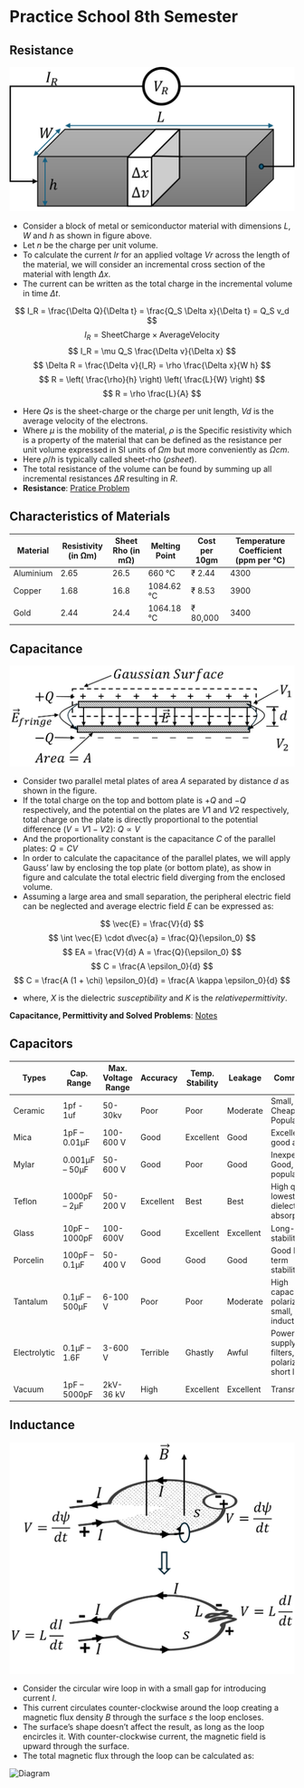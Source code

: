 # Practice School 8th Semester

## Resistance 

![Diagram](docs/1.png)

- Consider a block of metal or semiconductor material with dimensions $L$, $W$ and $h$ as shown in figure above.
- Let $n$ be the charge per unit volume.
- To calculate the current $Ir$ for an applied voltage $Vr$ across the length of the material, we will consider an incremental cross section of the material with length $Δx$.
- The current can be written as the total charge in the incremental volume in time $Δt$.

$$ I_R = \frac{\Delta Q}{\Delta t} = \frac{Q_S \Delta x}{\Delta t} = Q_S v_d $$
$$ I_R = \text{SheetCharge} \times \text{AverageVelocity} $$
$$ I_R = \mu Q_S \frac{\Delta v}{\Delta x} $$
$$ \Delta R = \frac{\Delta v}{I_R} = \rho \frac{\Delta x}{W h} $$
$$ R = \left( \frac{\rho}{h} \right) \left( \frac{L}{W} \right) $$
$$ R = \rho \frac{L}{A} $$

- Here $Qs$ is the sheet-charge or the charge per unit length, $Vd$ is the average velocity of the electrons.
- Where $μ$ is the mobility of the material, $ρ$ is the Specific resistivity which is a property of the material that can be defined as the resistance per unit volume expressed in SI units of $Ωm$ but more conveniently as $Ωcm$.
- Here $ρ/h$ is typically called sheet-rho ($ρsheet$).
- The total resistance of the volume can be found by summing up all incremental resistances $ΔR$ resulting in $R$.
- **Resistance**: [Pratice Problem](https://www.dropbox.com/scl/fi/akw1igk4q6rrtgzgmkp31/Hw-Qsn-1.pdf?rlkey=te8vz28qz29p8hrgksnzqi85p&st=g9kje02g&dl=0)

## Characteristics of Materials

| Material  | Resistivity (in &#8486;m) | Sheet Rho (in m&#8486;) | Melting Point | Cost per 10gm | Temperature Coefficient (ppm per &#8451;) |
| - | - | - | - | - | - |
| Aluminium  | 2.65 | 26.5 | 660 &#8451; | &#8377; 2.44 | 4300 |
| Copper  | 1.68 | 16.8 | 1084.62 &#8451; | &#8377; 8.53 | 3900 |
| Gold  | 2.44 | 24.4 | 1064.18 &#8451; | &#8377; 80,000 | 3400 |

## Capacitance
  
![Diagram](docs/2.png)

- Consider two parallel metal plates of area $A$ separated by distance $d$ as shown in the figure.
- If the total charge on the top and bottom plate is $+Q$ and $-Q$ respectively, and the potential on the plates are $V1$ and $V2$ respectively, total charge on the plate is directly proportional to the potential difference ($V = V1 - V2$):  $Q ∝ V$
- And the proportionality constant is the capacitance $C$ of the parallel plates: $Q = CV$
- In order to calculate the capacitance of the parallel plates, we will apply Gauss’ law by enclosing the top plate (or bottom plate), as show in figure and calculate the total electric field diverging from the enclosed volume.
- Assuming a large area and small separation, the peripheral electric field can be neglected and average electric field $E$ can be expressed as:
  
$$ \vec{E} = \frac{V}{d} $$
$$ \int \vec{E} \cdot d\vec{a} = \frac{Q}{\epsilon_0} $$
$$ EA = \frac{V}{d} A = \frac{Q}{\epsilon_0} $$
$$ C = \frac{A \epsilon_0}{d} $$
$$ C = \frac{A (1 + \chi) \epsilon_0}{d} = \frac{A \kappa \epsilon_0}{d} $$

- where, $X$ is the dielectric $susceptibility$ and $K$ is the $relative permittivity$.

**Capacitance, Permittivity and Solved Problems**: [Notes](https://www.dropbox.com/scl/fi/muitikoxgb389i8jmdgjk/Day-2.pdf?rlkey=tubkt8k9z9znosoi1mq91v44r&st=875cu8h6&dl=0)

## Capacitors

| Types  | Cap. Range | Max. Voltage Range | Accuracy | Temp. Stability | Leakage | Comments |
| - | - | - | - | - | - | - |
| Ceramic | 1pf - 1uf | 50-30kv | Poor | Poor | Moderate | Small, Cheap, Most Popular |
| Mica | 1pF – 0.01µF | 100-600 V | Good | Excellent| Good | Excellent, good at RF | 
| Mylar | 0.001µF – 50μF | 50-600 V | Good | Poor | Good | Inexpensive, Good, popular |
| Teflon | 1000pF – 2μF | 50-200 V | Excellent | Best | Best | High quality, lowest dielectric absorption |
| Glass | 10pF – 1000pF | 100-600V | Good | Excellent | Excellent | Long-term stability |
| Porcelin | 100pF – 0.1µF | 50-400 V | Good | Good | Good | Good long-term stability |
| Tantalum | 0.1µF – 500µF | 6-100 V | Poor | Poor | Moderate | High capacitance, polarized, small, low inductance |
| Electrolytic | 0.1μF – 1.6F | 3-600 V | Terrible | Ghastly | Awful | Power supply filters, polarized, short life |
| Vacuum | 1pF – 5000pF | 2kV-36 kV | High | Excellent | Excellent | Transmitters |

## Inductance

![Diagram](docs/5.png)

- Consider the circular wire loop in with a small gap for introducing current $I$.
- This current circulates counter-clockwise around the loop creating a magnetic flux density $B$ through the surface $s$ the loop encloses.
- The surface’s shape doesn’t affect the result, as long as the loop encircles it. With counter-clockwise current, the magnetic field is upward through the surface.
- The total magnetic flux through the loop can be calculated as:

![Diagram](https://github.com/user-attachments/assets/88234838-c068-449b-aecc-3e97c87d17d0)


